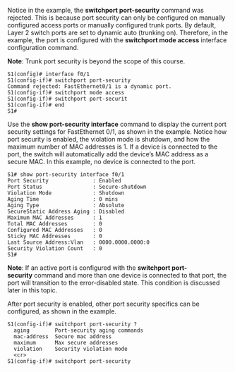 Notice in the example, the **switchport port-security** command was rejected. This is because port security can only be configured on manually configured access ports or manually configured trunk ports. By default, Layer 2 switch ports are set to dynamic auto (trunking on). Therefore, in the example, the port is configured with the **switchport mode access** interface configuration command.

**Note**: Trunk port security is beyond the scope of this course.

```
S1(config)# interface f0/1
S1(config-if)# switchport port-security
Command rejected: FastEthernet0/1 is a dynamic port.
S1(config-if)# switchport mode access
S1(config-if)# switchport port-securit
S1(config-if)# end
S1#
```

Use the **show port-security interface** command to display the current port security settings for FastEthernet 0/1, as shown in the example. Notice how port security is enabled, the violation mode is shutdown, and how the maximum number of MAC addresses is 1. If a device is connected to the port, the switch will automatically add the device’s MAC address as a secure MAC. In this example, no device is connected to the port.

```
S1# show port-security interface f0/1
Port Security              : Enabled
Port Status                : Secure-shutdown
Violation Mode             : Shutdown
Aging Time                 : 0 mins
Aging Type                 : Absolute
SecureStatic Address Aging : Disabled
Maximum MAC Addresses      : 1
Total MAC Addresses        : 0
Configured MAC Addresses   : 0
Sticky MAC Addresses       : 0
Last Source Address:Vlan   : 0000.0000.0000:0
Security Violation Count   : 0
S1#
```

**Note**: If an active port is configured with the **switchport port-security** command and more than one device is connected to that port, the port will transition to the error-disabled state. This condition is discussed later in this topic.

After port security is enabled, other port security specifics can be configured, as shown in the example.

```
S1(config-if)# switchport port-security ?
  aging        Port-security aging commands
  mac-address  Secure mac address
  maximum      Max secure addresses
  violation    Security violation mode
  <cr>
S1(config-if)# switchport port-security
```
